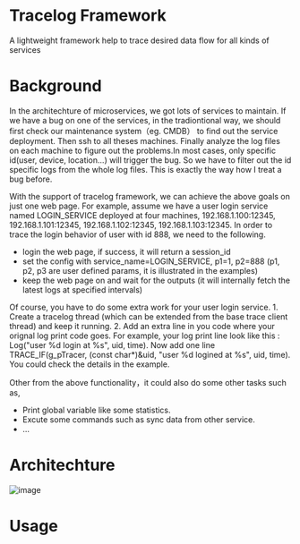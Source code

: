# Tracelog Framework
A lightweight framework help to trace desired data flow for all kinds of services

# Background
In the architechture of microservices, we got lots of services to maintain. If we have a bug on one of the services, in the tradiontional way, we should first check our maintenance system（eg. CMDB） to find out the service deployment. Then ssh to all theses machines. Finally analyze the log files on each machine to figure out the problems.In most cases, only specific id(user, device, location...) will trigger the bug. So we have to filter out the id specific logs from the whole log files. This is exactly the way how I treat a bug before.<br>

With the support of tracelog framework, we can achieve the above goals on just one web page. For example, assume we have a user login service named LOGIN_SERVICE deployed at four machines, 192.168.1.100:12345, 192.168.1.101:12345, 192.168.1.102:12345, 192.168.1.103:12345. In order to trace the login behavior of user with id 888, we need to the following.
* login the web page, if success, it will return a session_id
* set the config with service_name=LOGIN_SERVICE, p1=1, p2=888 (p1, p2, p3 are user defined params, it is illustrated in the examples)
* keep the web page on and wait for the outputs (it will internally fetch the latest logs at specified intervals)

Of course, you have to do some extra work for your user login service. 1. Create a tracelog thread (which can be extended from the base trace client thread) and keep it running. 2. Add an extra line in you code where your orignal log print code goes. For example, your log print line look like this : Log("user %d login at %s", uid, time). Now add one line TRACE_IF(g_pTracer, (const char*)&uid, "user %d logined at %s", uid, time). You could check the details in the example.<br>

Other from the above functionality，it could also do some other tasks such as,
* Print global variable like some statistics.
* Excute some commands such as sync data from other service.
* ...

# Architechture
![image](http://github.com/rayjay214/tracelog/master/images/architechture.png)

# Usage

